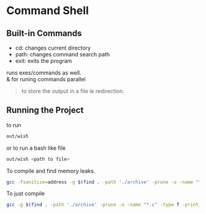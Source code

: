 # Command Shell 
## Built-in Commands
 - cd: changes current directory
 - path: changes command search path
 - exit: exits the program

runs exes/commands as well.  
& for runing commands parallel
> to store the output in a file ie redirection.
## Running the Project
to run  
```bash
out/wish
```
or to run a bash like file
```bash
out/wish <path to file>
```
To compile and find memory leaks.  
```bash
gcc -fsanitize=address -g $(find . -path './archive' -prune -o -name "*.c" -type f -print) -o out/wish
```
To just compile  
```bash
gcc -g $(find . -path './archive' -prune -o -name "*.c" -type f -print) -o out/wish
```
